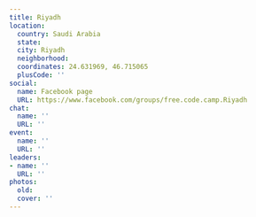 ```yaml
---
title: Riyadh
location:
  country: Saudi Arabia
  state: 
  city: Riyadh
  neighborhood: 
  coordinates: 24.631969, 46.715065
  plusCode: ''
social:
  name: Facebook page
  URL: https://www.facebook.com/groups/free.code.camp.Riyadh
chat:
  name: ''
  URL: ''
event:
  name: ''
  URL: ''
leaders:
- name: ''
  URL: ''
photos:
  old: 
  cover: ''
---
```

